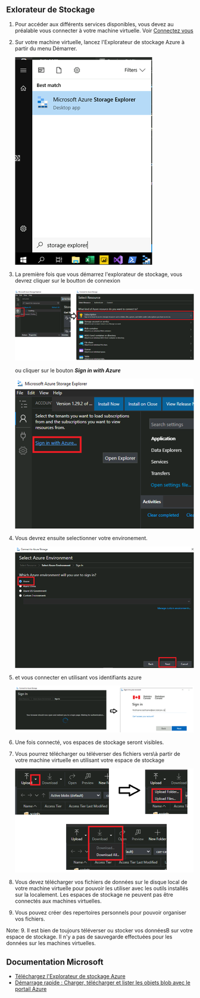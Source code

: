 ## Exlorateur de Stockage 

1. Pour accéder aux différents services disponibles, vous devez au préalable vous connecter à votre machine virtuelle. Voir [Connectez vous](ExtMachinesVirtuelles.md)

2. Sur votre machine virtuelle, lancez l'Explorateur de stockage Azure à partir du menu Démarrer.

   ![Microsoft Azure Storage Explorer](images/AzureStorageExplorer.png)

3. La première fois que vous démarrez l'explorateur de stockage, vous devrez cliquer sur le boutton de connexion

   ![Connect](images/AzureStorageExplorerConnect1.png)

   ou cliquer sur le bouton ***Sign in with Azure***

   ![Sign In With Azure](images/AzureStorageExplorerConnect2.png)

3. Vous devrez ensuite selectionner votre environement.  

   ![Connect using Azure Account](images/AzureStorageExplorerSelectEnviroment.png)  

4. et vous connecter en utilisant vos identifiants azure

   ![Use your Credentials](images/AzureStorageExplorerSignIn.png) 
   
5. Une fois connecté, vos espaces de stockage seront visibles.

6. Vous pourrez télécharger ou téléverser des fichiers vers\à partir de votre machine virtuelle en utilisant votre espace de stockage 

   ![Download and Upload Files](images/AzureStorageExplorerUpDown.png) 

7. Vous devez télécharger vos fichiers de données sur le disque local de votre machine virtuelle pour pouvoir les utiliser avec les outils installés sur la localement. Les espaces de stockage ne peuvent pas être connectés aux machines virtuelles.
8. Vous pouvez créer des repertoires personnels pour pouvoir organiser vos fichiers.

Note:
9. Il est bien de toujours téléverser ou stocker vos donnéesB sur votre espace de stockage. Il n'y a pas de sauvegarde effectuées pour les données sur les machines virtuelles.


## Documentation Microsoft

- [Téléchargez l'Explorateur de stockage Azure](https://azure.microsoft.com/fr-fr/features/storage-explorer/)
- [Démarrage rapide : Charger, télécharger et lister les objets blob avec le portail Azure](https://docs.microsoft.com/fr-fr/azure/storage/blobs/storage-quickstart-blobs-portal)



















<!-- Les données peuvent être téléversées sur la plateforme par l'entremise du portail Azure ou de l'application Explorateur de stockage Azure. Une
fois qu'elles auront été téléversées dans un compte de stockage externe **Blob Azure**, elles seront automatiquement ingérées dans un compte de
stockage interne **Azure Data Lake Storage (ADLS)**. Lorsque les données seront dans Data Lake, les utilisateurs pourront choisir des outils de
transformation et d'intégration. Ils pourront utiliser des outils Web, comme Databricks et Data Factory, pour effectuer des transformations ou
des outils de bureau sur une machine virtuelle pour transformer et analyser les données. Les données nettoyées et transformées pourront
être placées dans différents dossiers (contenant des ensembles de données traitées ou de meilleure qualité) ou téléversées dans une base
de données. Les utilisateurs seront de nouveau en mesure de se connecter à ces données à l'aide des outils qu'ils souhaiteront utiliser, et ce, à
partir de leur machine virtuelle ou d'autres services offerts sur la plateforme, tels que Databricks et Data Factory.

**Rappel :** Les comptes de stockage internes ne sont accessibles qu'à partir d'une machine virtuelle dans l'Environnement d'analyse
collaboratif (EAC); voir la [FAQ](FAQ.md).

## Explorateur de stockage -- Portail Azure


1.  Accédez au compte de stockage (aperçu) Storage Account (Preview) à partir du portail Azure.

    ![boîte de recherche du portail Azure](images/StorageExplorerSearchPortal.png)

2.  Sélectionnez votre type d'abonnement, puis naviguez dans votre compte de stockage.

    ![comptes de stockage](images/StorageExplorerPortalPreview.PNG)

## Explorateur de stockage -- Poste de travail personnel ou machine virtuelle sur nuage

1.  Téléchargez l'application [Explorateur de stockage Azure](https://azure.microsoft.com/fr-ca/features/storage-explorer/)et installez-la sur votre poste de travail ou votre machine virtuelle.

2.  Lancez l'Explorateur de stockage Azure à partir du menu Démarrer.

3.  Ouvrez une session avec votre compte Azure.

    ![Connect using Azure Account](images/AzureStorageConnectionCloudVM1.png)

4.  Entrez vos justificatifs d'identité du nuage

    ![Use your Cloud  Credentials](images/AzureStorageConnectionCloudVM2.png).

## Explorateur de stockage -- VDI du réseau B

*Cette section s'adresse aux employés de Statistique Canada qui doivent
téléverser des données du réseau B.*

1.  Téléchargez l'application [Explorateur de stockage Azure](https://azure.microsoft.com/fr-fr/features/storage-explorer/) et installez-la sur votre VDI du réseau B.

2.  Lancez l'Explorateur de stockage Azure à partir du menu Démarrer.

3.  Sur un VDI du réseau B, la seule façon d'accéder à votre compte de stockage est d'utiliser un jeton SAP temporaire. Pour en faire la demande, veuillez communiquer avec l'équipe de soutien par l'intermédiaire du canal [Slack](https://cae-eac.slack.com).

**Note :** Pour obtenir des renseignements sur la configuration des paramètres du proxy du réseau B, consultez la
[FAQ](FAQ.md).

## Documentation Microsoft

- [Téléchargez l'Explorateur de stockage Azure](https://azure.microsoft.com/fr-fr/features/storage-explorer/)
- [Démarrage rapide : Charger, télécharger et lister les objets blob avec le portail Azure](https://docs.microsoft.com/fr-fr/azure/storage/blobs/storage-quickstart-blobs-portal) -->
